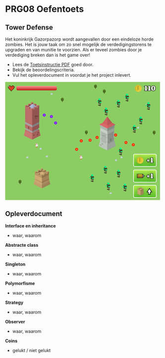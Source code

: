 # PRG08 Oefentoets

## Tower Defense

Het koninkrijk Gazorpazorp wordt aangevallen door een eindeloze horde zombies. Het is jouw taak om zo snel mogelijk de verdedigingstorens te upgraden en van munitie te voorzien. Als er teveel zombies door je verdediging breken dan is het game over! 

- Lees de [Toetsinstructie PDF](towerdefense_2016_2017_instructie.pdf) goed door.
- Bekijk de beoordelingscriteria.
- Vul het opleverdocument in voordat je het project inlevert.

![screenshot](docs/images/screenshot.png "Screenshot")

## Opleverdocument

**Interface en inheritance**
- waar, waarom

**Abstracte class**
- waar, waarom

**Singleton**
- waar, waarom

**Polymorfisme**
- waar, waarom

**Strategy**
- waar, waarom

**Observer**
- waar, waarom

**Coins**
- gelukt / niet gelukt
